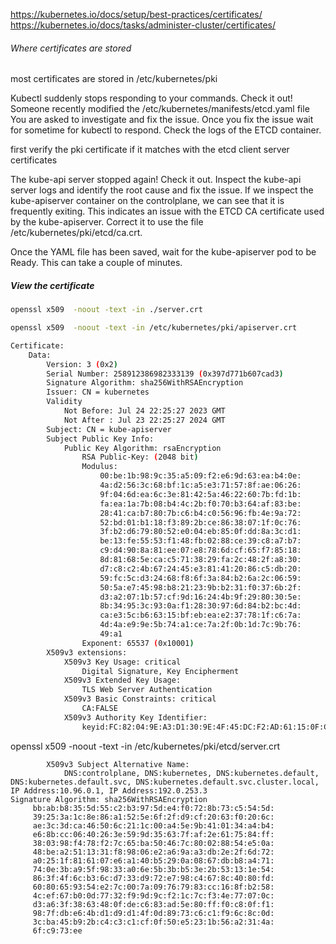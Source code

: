 https://kubernetes.io/docs/setup/best-practices/certificates/
https://kubernetes.io/docs/tasks/administer-cluster/certificates/

###### Where certificates are stored
most certificates are stored in /etc/kubernetes/pki

Kubectl suddenly stops responding to your commands. Check it out! Someone recently modified the /etc/kubernetes/manifests/etcd.yaml file
You are asked to investigate and fix the issue. Once you fix the issue wait for sometime for kubectl to respond. Check the logs of the ETCD container.

first verify the pki certificate if it matches with the etcd client server certificates

The kube-api server stopped again! Check it out. Inspect the kube-api server logs and identify the root cause and fix the issue.
If we inspect the kube-apiserver container on the controlplane, we can see that it is frequently exiting.
This indicates an issue with the ETCD CA certificate used by the kube-apiserver. Correct it to use the file /etc/kubernetes/pki/etcd/ca.crt.

Once the YAML file has been saved, wait for the kube-apiserver pod to be Ready. This can take a couple of minutes.

##### View the certificate

``````sh
openssl x509  -noout -text -in ./server.crt

openssl x509  -noout -text -in /etc/kubernetes/pki/apiserver.crt

Certificate:
    Data:
        Version: 3 (0x2)
        Serial Number: 258912386982333139 (0x397d771b607cad3)
        Signature Algorithm: sha256WithRSAEncryption
        Issuer: CN = kubernetes
        Validity
            Not Before: Jul 24 22:25:27 2023 GMT
            Not After : Jul 23 22:25:27 2024 GMT
        Subject: CN = kube-apiserver
        Subject Public Key Info:
            Public Key Algorithm: rsaEncryption
                RSA Public-Key: (2048 bit)
                Modulus:
                    00:be:1b:98:9c:35:a5:09:f2:e6:9d:63:ea:b4:0e:
                    4a:d2:56:3c:68:bf:1c:a5:e3:71:57:8f:ae:06:26:
                    9f:04:6d:ea:6c:3e:81:42:5a:46:22:60:7b:fd:1b:
                    fa:ea:1a:7b:08:b4:4c:2b:f0:70:b3:64:af:83:be:
                    28:41:ca:b7:80:7b:c6:b4:c0:56:96:fb:4e:9a:72:
                    52:bd:01:b1:18:f3:89:2b:ce:86:38:07:1f:0c:76:
                    3f:b2:d6:79:80:52:e0:04:eb:85:0f:dd:8a:3c:d1:
                    be:13:fe:55:53:f1:48:fb:02:88:ce:39:c8:a7:b7:
                    c9:d4:90:8a:81:ee:07:e8:78:6d:cf:65:f7:85:18:
                    8d:81:68:5e:ca:c5:71:38:29:fa:2c:48:2f:a8:30:
                    d7:c8:c2:4b:67:24:45:e3:81:41:20:86:c5:db:20:
                    59:fc:5c:d3:24:68:f8:6f:3a:84:b2:6a:2c:06:59:
                    50:5a:e7:45:98:b8:21:23:9b:b2:31:f0:37:6b:2f:
                    d3:a2:07:1b:57:cf:9d:16:24:4b:9f:29:80:30:5e:
                    8b:34:95:3c:93:0a:f1:28:30:97:6d:84:b2:bc:4d:
                    ca:e3:5c:b6:63:15:bf:eb:ea:e2:37:78:1f:c6:7a:
                    4d:4a:e9:9e:5b:74:a1:ce:7a:2f:0b:1d:7c:9b:76:
                    49:a1
                Exponent: 65537 (0x10001)
        X509v3 extensions:
            X509v3 Key Usage: critical
                Digital Signature, Key Encipherment
            X509v3 Extended Key Usage: 
                TLS Web Server Authentication
            X509v3 Basic Constraints: critical
                CA:FALSE
            X509v3 Authority Key Identifier: 
                keyid:FC:82:04:9E:A3:D1:30:9E:4F:45:DC:F2:AD:61:15:0F:C5:72:52:D3

``````
openssl x509  -noout -text -in /etc/kubernetes/pki/etcd/server.crt


            X509v3 Subject Alternative Name: 
                DNS:controlplane, DNS:kubernetes, DNS:kubernetes.default, DNS:kubernetes.default.svc, DNS:kubernetes.default.svc.cluster.local, IP Address:10.96.0.1, IP Address:192.0.253.3
    Signature Algorithm: sha256WithRSAEncryption
         bb:ab:b8:35:5d:55:c2:b3:97:5d:e4:f0:72:8b:73:c5:54:5d:
         39:25:3a:1c:8e:86:a1:52:5e:6f:2f:d9:cf:20:63:f0:20:6c:
         ae:3c:3d:ca:46:50:6c:21:1c:00:a4:5e:9b:41:01:34:a4:b4:
         e6:8b:cc:06:40:26:3e:59:9d:35:63:7f:af:2e:61:75:84:ff:
         38:03:98:f4:78:f2:7c:65:ba:50:46:7c:80:02:88:54:e5:0a:
         48:be:a2:51:13:31:f8:98:06:e2:a6:9a:a3:db:2e:2f:6d:72:
         a0:25:1f:81:61:07:e6:a1:40:b5:29:0a:08:67:db:b8:a4:71:
         74:0e:3b:a9:5f:98:33:a0:6e:5b:3b:b5:3e:2b:53:13:1e:54:
         86:3f:4f:6c:b3:6c:d7:33:d9:72:e7:98:c4:67:8c:40:80:fd:
         60:80:65:93:54:e2:7c:00:7a:09:76:79:83:cc:16:8f:b2:58:
         4c:ef:67:b0:0d:77:32:f9:9d:9c:f2:1c:7c:f3:4e:77:07:0c:
         d3:a6:3f:38:63:48:0f:de:c6:83:ad:5e:80:ff:f0:c8:0f:f1:
         98:7f:db:e6:4b:d1:d9:d1:4f:0d:89:73:c6:c1:f9:6c:8c:0d:
         3c:ba:45:b9:2b:c4:c3:c1:cf:0f:50:e5:23:1b:56:a2:31:4a:
         6f:c9:73:ee

``````sh

``````

``````sh

``````

``````sh

``````
